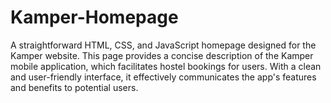 # Kamper-Homepage
A straightforward HTML, CSS, and JavaScript homepage designed for the Kamper website. This page provides a concise description of the Kamper mobile application, which facilitates hostel bookings for users. With a clean and user-friendly interface, it effectively communicates the app's features and benefits to potential users.
